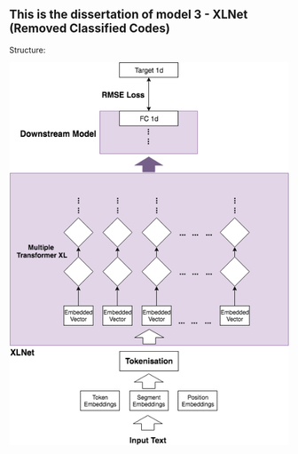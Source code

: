  ## This is the dissertation of model 3 - XLNet (Removed Classified Codes)  



Structure:

![image](https://github.com/ccalvin97/calvin-s-project/blob/master/NLP%20Personality%20System-Oleeo%20UK/dissertation_model_3/experiment3.png)
